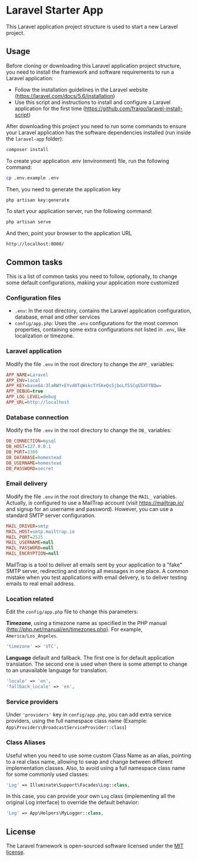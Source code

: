 
# Laravel Starter App

This Laravel application project structure is used to start a new Laravel project. 

## Usage

Before cloning or downloading this Laravel application project structure, you need to install the framework and software requirements to run a Laravel application:

  *  Follow the installation guidelines in the Laravel website (https://laravel.com/docs/5.6/installation)
  * Use this script and instructions to install and configure a Laravel application for the first time (https://github.com/fraigo/laravel-install-script)


After downloading this project you need to run some commands to ensure your Laravel application has the software dependencies installed (run inside the `laravel-app` folder):

```bash
composer install
```

To create your application .env (environment) file, run the following command:

```bash
cp .env.example .env
```

Then, you need to generate the application key

```bash
php artisan key:generate
```

To start your application server, run the following command:

```bash
php artisan serve
```

And then, point your browser to the application URL

```
http://localhost:8000/
```

## Common tasks

This is a list of common tasks you need to follow, optionally, to change some default configurations, making your application more customized

### Configuration files

* `.env`: In the root directory, contains the Laravel application configuration, database, email and other services
* `config/app.php`: Uses the `.env` configurations for the most common properties, containing some extra configurations not listed in `.env`, like localization or timezone.



### Laravel application

Modify the file `.env` in the root directory to change the `APP_` variables:

```ini
APP_NAME=Laravel
APP_ENV=local
APP_KEY=base64:3laRWY+EYvd0TqWskcTY5KeQs5jboLf5SCqG5XFfBQw=
APP_DEBUG=true
APP_LOG_LEVEL=debug
APP_URL=http://localhost
```

### Database connection

Modify the file `.env` in the root directory to change the `DB_` variables:

```ini
DB_CONNECTION=mysql
DB_HOST=127.0.0.1
DB_PORT=3306
DB_DATABASE=homestead
DB_USERNAME=homestead
DB_PASSWORD=secret
```

### Email delivery

Modify the file `.env` in the root directory to change the `MAIL_` variables. Actually, is configured to use a MailTrap account (visit https://mailtrap.io/ and signup for an username and password). However, you can use a standard SMTP server configuration.

```ini
MAIL_DRIVER=smtp
MAIL_HOST=smtp.mailtrap.io
MAIL_PORT=2525
MAIL_USERNAME=null
MAIL_PASSWORD=null
MAIL_ENCRYPTION=null
```

MailTrap is a tool to deliver all emails sent by your application to a "fake" SMTP server, redirecting and storing all messages in one place. A common mistake when you test applications with email delivery, is to deliver testing emails to real email address.


### Location related

Edit the `config/app.php` file to change this parameters:

**Timezone**, using a timezone name as specified in the PHP manual (http://php.net/manual/en/timezones.php). For example, `America/Los_Angeles`. 

```php
'timezone' => 'UTC',
```

**Language** default and fallback. The first one is for default application translation. The second one is used when there is some attempt to change to an unavailable language for translation.

```php
'locale' => 'en',
'fallback_locale' => 'en',
```

### Service providers

Under `'providers'` key in `config/app.php`, you can add extra service providers, using the full namespace class name (Example: `App\Providers\BroadcastServiceProvider::class`)

### Class Aliases

Useful when you need to use some custom Class Name as an alias, pointing to a real class name, allowing to swap and change between different implementation classes. Also, to avoid using a full namespace class name for some commonly used classes:

```php
'Log' => Illuminate\Support\Facades\Log::class,
```

In this case, you can provide your own `Log` class (implementing all the original Log interface) to override the default behavior:

```php
'Log' => App\Helpers\MyLogger::class,
```






## License

The Laravel framework is open-sourced software licensed under the [MIT license](https://opensource.org/licenses/MIT).


